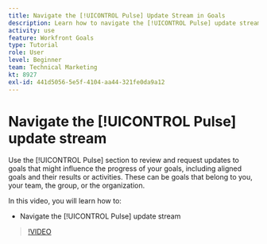 ```yaml
---
title: Navigate the [!UICONTROL Pulse] Update Stream in Goals
description: Learn how to navigate the [!UICONTROL Pulse] update stream in [!DNL Adobe Workfront Goals].
activity: use
feature: Workfront Goals
type: Tutorial
role: User
level: Beginner
team: Technical Marketing
kt: 8927
exl-id: 441d5056-5e5f-4104-aa44-321fe0da9a12
---
```

# Navigate the [!UICONTROL Pulse] update stream

Use the [!UICONTROL Pulse] section to review and request updates to goals that might influence the progress of your goals, including aligned goals and their results or activities. These can be goals that belong to you, your team, the group, or the organization.

In this video, you will learn how to:

* Navigate the [!UICONTROL Pulse] update stream

>[!VIDEO](https://video.tv.adobe.com/v/335199/?quality=12)
